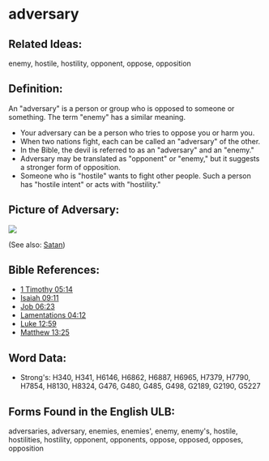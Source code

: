 # adversary

## Related Ideas:

enemy, hostile, hostility, opponent, oppose, opposition

## Definition:

An "adversary" is a person or group who is opposed to someone or something. The term "enemy" has a similar meaning.

* Your adversary can be a person who tries to oppose you or harm you.
* When two nations fight, each can be called an "adversary" of the other.
* In the Bible, the devil is referred to as an "adversary" and an "enemy."
* Adversary may be translated as "opponent" or "enemy," but it suggests a stronger form of opposition.
* Someone who is "hostile" wants to fight other people. Such a person has "hostile intent" or acts with "hostility."

## Picture of Adversary:

<a href="https://content.bibletranslationtools.org/WycliffeAssociates/en_tw/raw/branch/master/PNGs/a/Adversary.png"><img src="https://content.bibletranslationtools.org/WycliffeAssociates/en_tw/raw/branch/master/PNGs/a/Adversary.png"></a>

(See also: [Satan](../kt/satan.md))

## Bible References:

* [1 Timothy 05:14](rc://en/tn/help/1ti/05/14)
* [Isaiah 09:11](rc://en/tn/help/isa/09/11)
* [Job 06:23](rc://en/tn/help/job/06/23)
* [Lamentations 04:12](rc://en/tn/help/lam/04/12)
* [Luke 12:59](rc://en/tn/help/luk/12/59)
* [Matthew 13:25](rc://en/tn/help/mat/13/25)

## Word Data:

* Strong's: H340, H341, H6146, H6862, H6887, H6965, H7379, H7790, H7854, H8130, H8324, G476, G480, G485, G498, G2189, G2190, G5227

## Forms Found in the English ULB:

adversaries, adversary, enemies, enemies', enemy, enemy's, hostile, hostilities, hostility, opponent, opponents, oppose, opposed, opposes, opposition
